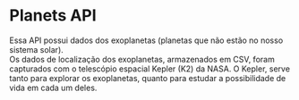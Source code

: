 # Planets API

Essa API possui dados dos exoplanetas (planetas que não estão no nosso sistema solar). <br>
Os dados de localização dos exoplanetas, armazenados em CSV, foram capturados com o telescópio espacial Kepler (K2) da NASA. O Kepler, serve tanto para explorar os exoplanetas, quanto para estudar a possibilidade de vida em cada um deles.

##
